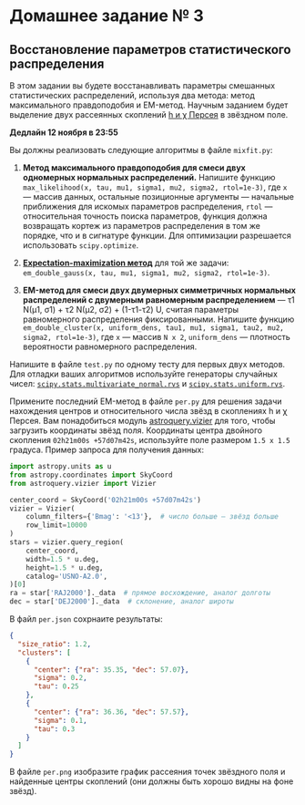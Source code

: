 # Домашнее задание № 3
## Восстановление параметров статистического распределения

В этом задании вы будете восстанавливать параметры смешанных статистических распределений, используя два метода: метод максимального правдоподобия и EM-метод. Научным заданием будет выделение двух рассеянных скоплений  [h и χ Персея](https://apod.nasa.gov/apod/ap091204.html) в звёздном поле.

**Дедлайн 12 ноября в 23:55**

Вы должны реализовать следующие алгоритмы в файле `mixfit.py`:

1. **Метод максимального правдоподобия для смеси двух одномерных нормальных распределений.** Напишите функцию `max_likelihood(x, tau, mu1, sigma1, mu2, sigma2, rtol=1e-3)`, где `x` — массив данных, остальные позиционные аргументы — начальные приближения для искомых параметров распределения, `rtol` — относительная точность поиска параметров, функция должна возвращать кортеж из параметров распределения в том же порядке, что и в сигнатуре функции. Для оптимизации разрешается использовать `scipy.optimize`.

2. **[Expectation-maximization метод](https://en.wikipedia.org/wiki/Expectation–maximization_algorithm)** для той же задачи: `em_double_gauss(x, tau, mu1, sigma1, mu2, sigma2, rtol=1e-3)`.

3. **EM-метод для смеси двух двумерных симметричных нормальных распределений с двумерным равномерным распределением** — τ1 N(µ1, σ1) + τ2 N(µ2, σ2) + (1-τ1-τ2) U, считая параметры равномерного распределения фиксированными. Напишите функцию `em_double_cluster(x, uniform_dens, tau1, mu1, sigma1, tau2, mu2, sigma2, rtol=1e-3)`, где `x` — массив `N x 2`, `uniform_dens` — плотность вероятности равномерного распределения.

Напишите в файле `test.py` по одному тесту для первых двух методов.
Для отладки ваших алгоритмов используйте генераторы случайных чисел: [`scipy.stats.multivariate_normal.rvs`](https://docs.scipy.org/doc/scipy/reference/generated/scipy.stats.multivariate_normal.html) и [`scipy.stats.uniform.rvs`](https://docs.scipy.org/doc/scipy/reference/generated/scipy.stats.uniform.html).

Примените последний EM-метод в файле `per.py` для решения задачи нахождения центров и относительного числа звёзд в скоплениях h и χ Персея.
Вам понадобиться модуль [astroquery.vizier](https://astroquery.readthedocs.io/en/latest/vizier/vizier.html) для того, чтобы загрузить координаты звёзд поля.
Координаты центра двойного скопления `02h21m00s +57d07m42s`, используйте поле размером `1.5 x 1.5` градуса.
Пример запроса для получения данных:

```python
import astropy.units as u
from astropy.coordinates import SkyCoord
from astroquery.vizier import Vizier

center_coord = SkyCoord('02h21m00s +57d07m42s')
vizier = Vizier(
    column_filters={'Bmag': '<13'},  # число больше — звёзд больше
    row_limit=10000
)
stars = vizier.query_region(
    center_coord,
    width=1.5 * u.deg,
    height=1.5 * u.deg,
    catalog='USNO-A2.0',
)[0]
ra = star['RAJ2000']._data  # прямое восхождение, аналог долготы
dec = star['DEJ2000']._data  # склонение, аналог широты
```

В файл `per.json` сохрнаите результаты:

```json
{
  "size_ratio": 1.2,
  "clusters": [
    {
      "center": {"ra": 35.35, "dec": 57.07},
      "sigma": 0.2,
      "tau": 0.25
    },
    {
      "center": {"ra": 36.36, "dec": 57.57},
      "sigma": 0.1,
      "tau": 0.3
    }
  ]
}
```

В файле `per.png` изобразите график рассеяния точек звёздного поля и найденные центры скоплений (они должны быть хорошо видны на фоне звёзд).
